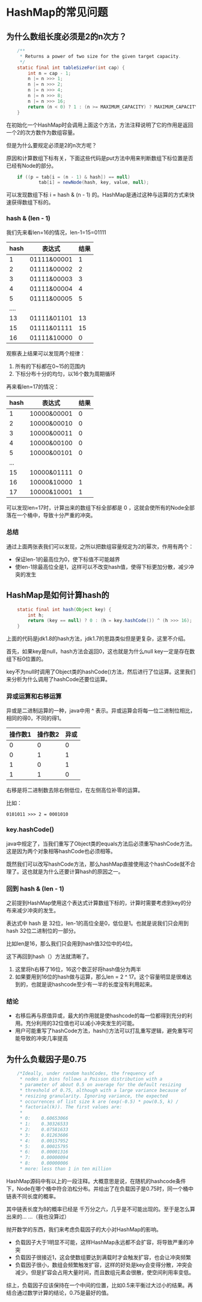 # HashMap的常见问题

## 为什么数组长度必须是2的n次方？

```java
	/**
     * Returns a power of two size for the given target capacity.
     */
    static final int tableSizeFor(int cap) {
        int n = cap - 1;
        n |= n >>> 1;
        n |= n >>> 2;
        n |= n >>> 4;
        n |= n >>> 8;
        n |= n >>> 16;
        return (n < 0) ? 1 : (n >= MAXIMUM_CAPACITY) ? MAXIMUM_CAPACITY : n + 1;
    }
```

在初始化一个HashMap时会调用上面这个方法，方法注释说明了它的作用是返回一个2的次方数作为数组容量。

但是为什么要规定必须是2的n次方呢？

原因和计算数组下标有关，下面这些代码是put方法中用来判断数组下标位置是否已经有Node的部分。

```java
	if ((p = tab[i = (n - 1) & hash]) == null)
            tab[i] = newNode(hash, key, value, null);
```

可以发现数组下标 i = hash & (n - 1) 的。HashMap是通过这种与运算的方式来快速获得数组下标的。

### hash & (len - 1)

我们先来看len=16的情况，len-1=15=01111

| hash | 表达式      | 结果 |
| ---- | ----------- | ---- |
| 1    | 01111&00001 | 1    |
| 2    | 01111&00002 | 2    |
| 3    | 01111&00003 | 3    |
| 4    | 01111&00004 | 4    |
| 5    | 01111&00005 | 5    |
| .... |             |      |
| 13   | 01111&01101 | 13   |
| 15   | 01111&01111 | 15   |
| 16   | 01111&10000 | 0    |

观察表上结果可以发现两个规律：

1. 所有的下标都在0~15的范围内
2. 下标分布十分的均匀，以16个数为周期循环



再来看len=17的情况：

| hash | 表达式      | 结果 |
| ---- | ----------- | ---- |
| 1    | 10000&00001 | 0    |
| 2    | 10000&00010 | 0    |
| 3    | 10000&00011 | 0    |
| 4    | 10000&00100 | 0    |
| 5    | 10000&00101 | 0    |
| ...  |             |      |
| 15   | 10000&01111 | 0    |
| 16   | 10000&10000 | 1    |
| 17   | 10000&10001 | 1    |

可以发现len=17时，计算出来的数组下标全部都是 0 ，这就会使所有的Node全部落在一个桶中，导致十分严重的冲突。

### 总结

通过上面两张表我们可以发现，之所以把数组容量规定为2的幂次，作用有两个：

- 保证len-1的最高位为0，使下标值不可能越界
- 使len-1除最高位全是1，这样可以不改变hash值，使得下标更加分散，减少冲突的发生



## HashMap是如何计算hash的

```java
	static final int hash(Object key) {
        int h;
        return (key == null) ? 0 : (h = key.hashCode()) ^ (h >>> 16);
    }
```

上面的代码是jdk1.8的hash方法，jdk1.7的思路类似但是更复杂，这里不介绍。

首先，如果key是null，hash方法会返回0，这也就是为什么null key一定是存在数组下标0位置的。

key不为null时调用了Object类的hashCode()方法，然后进行了位运算。这里我们来分析为什么调用了hashCode还要位运算。



### 异或运算和右移运算

异或是二进制运算的一种，java中用 ^ 表示。异或运算会将每一位二进制位相比，相同的得0，不同的得1。

| 操作数1 | 操作数2 | 异或 |
| ------- | ------- | ---- |
| 0       | 0       | 0    |
| 0       | 1       | 1    |
| 1       | 0       | 1    |
| 1       | 1       | 0    |

右移是将二进制数去除右侧低位，在左侧高位补零的运算。

比如：

```
0101011 >>> 2 = 0001010
```

### key.hashCode()

java中规定了，当我们重写了Object类的equals方法后必须重写hashCode方法。这是因为两个对象相等hashCode也必须相等。

既然我们可以改写hashCode方法，那么hashMap直接使用这个hashCode就不合理了。这也就是为什么还要计算hash的原因之一。

### 回到 hash & (len - 1)

之前提到HashMap使用这个表达式计算数组下标的，计算时需要考虑到key的分布来减少冲突的发生。

表达式中 hash 是 32位，len-1的高位全是0，低位是1。也就是说我们只会用到hash 32位二进制位的一部分。

比如len是16，那么我们只会用到hash值32位中的4位。



这下再回到hash（）方法就清晰了。

1. 这里将h右移了16位，16这个数正好将hash值分为两半
2. 如果要用到16位的hash做与运算，那么len = 2 ^ 17。这个容量明显是很难达到的，也就是说hashcode至少有一半的长度没有利用起来。

### 结论

- 右移后再与原值异或，最大的作用就是使hashcode的每一位都得到充分的利用。充分利用的32位值也可以减小冲突发生的可能。
- 用户可能重写了hashCode方法，hash()方法可以打乱重写逻辑，避免重写可能导致的冲突几率提高



## 为什么负载因子是0.75

```java
	/*Ideally, under random hashCodes, the frequency of
     * nodes in bins follows a Poisson distribution with a
     * parameter of about 0.5 on average for the default resizing
     * threshold of 0.75, although with a large variance because of
     * resizing granularity. Ignoring variance, the expected
     * occurrences of list size k are (exp(-0.5) * pow(0.5, k) /
     * factorial(k)). The first values are:
     *
     * 0:    0.60653066
     * 1:    0.30326533
     * 2:    0.07581633
     * 3:    0.01263606
     * 4:    0.00157952
     * 5:    0.00015795
     * 6:    0.00001316
     * 7:    0.00000094
     * 8:    0.00000006
     * more: less than 1 in ten million
```

HashMap源码中有以上的一段注释。大概意思是说，在随机的hashcode条件下，Node在哪个桶中符合泊松分布。并给出了在负载因子是0.75时，同一个桶中链表不同长度的概率。

其中链表长度为8的概率已经是 千万分之六，几乎是不可能出现的。至于是怎么算出来的... ...（我也没算过）

抛开数学的东西，我们来考虑负载因子的大小对HashMap的影响。

- 负载因子大于1明显不可能，这样HashMap永远都不会扩容，将导致严重的冲突
- 负载因子很接近1，这会使数组要达到满载时才会触发扩容，也会让冲突频繁
- 负载因子很小，数组会频繁触发扩容，这样的好处是key会变得分散，冲突会减少。但是扩容会占用大量时间，而且数组元素会很散，使空间利用率变低。

综上，负载因子应该保持在一个中间的位置，比如0.5来平衡过大过小的结果。再结合通过数学计算的结论，0.75是最好的值。





